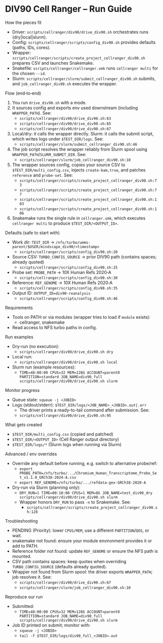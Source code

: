 DIV90 Cell Ranger – Run Guide
=============================

How the pieces fit
- Driver: `scripts/cellranger/div90/drive_div90.sh` orchestrates runs (dry|local|slurm).
- Config: `scripts/cellranger/scripts/config_div90.sh` provides defaults (paths, IDs, cores).
- Wrapper: `scripts/cellranger/scripts/create_project_cellranger_div90.sh` prepares CSV and launches Snakemake.
- Snakefile: `scripts/cellranger/cellranger.smk` runs `cellranger multi` for the chosen `--id`.
- Slurm: `scripts/cellranger/slurm/submit_cellranger_div90.sh` submits, and `job_cellranger_div90.sh` executes the wrapper.

Flow (end‑to‑end)
1) You run `drive_div90.sh` with a mode.
2) It sources config and exports env used downstream (including `WRAPPER_PATH`). See:
   - `scripts/cellranger/div90/drive_div90.sh:63`
   - `scripts/cellranger/div90/drive_div90.sh:65`
   - `scripts/cellranger/div90/drive_div90.sh:67`
3) Local/dry: it calls the wrapper directly. Slurm: it calls the submit script, which writes logs under `$TEST_DIR/logs`. See:
   - `scripts/cellranger/slurm/submit_cellranger_div90.sh:46`
4) The job script resolves the wrapper reliably from Slurm spool using `WRAPPER_PATH`/`SLURM_SUBMIT_DIR`. See:
   - `scripts/cellranger/slurm/job_cellranger_div90.sh:10`
5) The wrapper sources config, copies your source CSV to `$TEST_DIR/multi_config.csv`, injects `create-bam,true`, and patches `reference` and `probe-set`. See:
   - `scripts/cellranger/scripts/create_project_cellranger_div90.sh:73`
   - `scripts/cellranger/scripts/create_project_cellranger_div90.sh:77`
   - `scripts/cellranger/scripts/create_project_cellranger_div90.sh:103`
   - `scripts/cellranger/scripts/create_project_cellranger_div90.sh:106`
6) Snakemake runs the single rule in `cellranger.smk`, which executes `cellranger multi` to produce `$TEST_DIR/<OUTPUT_ID>`.

Defaults (safe to start with)
- Work dir: `TEST_DIR` → `/nfs/turbo/umms-parent/$USER/mindscape_div90/<timestamp>`
  - `scripts/cellranger/scripts/config_div90.sh:20`
- Source CSV: `TURBO_CONFIG_SOURCE` → prior DIV90 path (contains spaces; already quoted)
  - `scripts/cellranger/scripts/config_div90.sh:25`
- Probe set: `PROBE_PATH` → 10X Human Refs 2020‑A
  - `scripts/cellranger/scripts/config_div90.sh:30`
- Reference: `REF_GENOME` → 10X Human Refs 2020‑A
  - `scripts/cellranger/scripts/config_div90.sh:35`
- Output ID: `OUTPUT_ID=div90-reanalysis`
  - `scripts/cellranger/scripts/config_div90.sh:46`

Requirements
- Tools on PATH or via modules (wrapper tries to load if `module` exists):
  - cellranger, snakemake
- Read access to NFS turbo paths in config.

Run examples
- Dry-run (no execution):
  - `scripts/cellranger/div90/drive_div90.sh dry`
- Local run:
  - `scripts/cellranger/div90/drive_div90.sh local`
- Slurm run (example resources):
  - `TIME=48:00:00 CPUS=32 MEM=128G ACCOUNT=parent0 PARTITION=standard JOB_NAME=div90_full scripts/cellranger/div90/drive_div90.sh slurm`

Monitor progress
- Queue state: `squeue -j <JOBID>`
- Logs (stdout/stderr): `$TEST_DIR/logs/<JOB_NAME>_<JOBID>.out|.err`
  - The driver prints a ready-to-tail command after submission. See:
  - `scripts/cellranger/div90/drive_div90.sh:95`

What gets created
- `$TEST_DIR/multi_config.csv` (copied and patched)
- `$TEST_DIR/<OUTPUT_ID>` (Cell Ranger output directory)
- `$TEST_DIR/logs/*` (Slurm logs when running via Slurm)

Advanced / env overrides
- Override any default before running, e.g. switch to alternative probe/ref:
  - `export PROBE_PATH=/nfs/turbo/.../Chromium_Human_Transcriptome_Probe_Set_v1.1.0_GRCh38-2024-A.csv`
  - `export REF_GENOME=/nfs/turbo/.../refdata-gex-GRCh38-2020-A`
- Dry-run via Slurm (planning only):
  - `DRY_RUN=1 TIME=00:10:00 CPUS=1 MEM=8G JOB_NAME=test_div90_dry scripts/cellranger/div90/drive_div90.sh slurm`
  - Wrapper honors `DRY_RUN` to pass `-n` to Snakemake. See:
    - `scripts/cellranger/scripts/create_project_cellranger_div90.sh:128`

Troubleshooting
- PENDING (Priority): lower `CPUS/MEM`, use a different `PARTITION`/`QOS`, or wait.
- snakemake not found: ensure your module environment provides it or add to PATH.
- Reference folder not found: update `REF_GENOME` or ensure the NFS path is mounted.
- CSV path contains spaces: keep quotes when overriding `TURBO_CONFIG_SOURCE` (defaults already quoted).
- Wrapper not found from Slurm spool: the driver exports `WRAPPER_PATH`; job resolves it. See:
  - `scripts/cellranger/div90/drive_div90.sh:67`
  - `scripts/cellranger/slurm/job_cellranger_div90.sh:10`

Reproduce our run
- Submitted:
  - `TIME=48:00:00 CPUS=32 MEM=128G ACCOUNT=parent0 PARTITION=standard JOB_NAME=div90_full scripts/cellranger/div90/drive_div90.sh slurm`
- Job ID printed on submit; monitor with:
  - `squeue -j <JOBID>`
  - `tail -f $TEST_DIR/logs/div90_full_<JOBID>.out`

